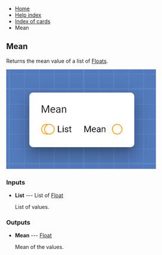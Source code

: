 <ul class="breadcrumb">
    <li><a href="">Home</a></li>
    <li><a href="help.html">Help index</a></li>
    <li><a href="cards/">Index of cards</a></li>
    <li>Mean</li>
</ul>

## Mean

Returns the mean value of a list of [Floats](types/Float.html).

![Mean](assets/img/cards/mean.png)


### Inputs


* **List** --- List of [Float](types/Float.html)

  List of values.





### Outputs


* **Mean** --- [Float](types/Float.html)

  Mean of the values.




